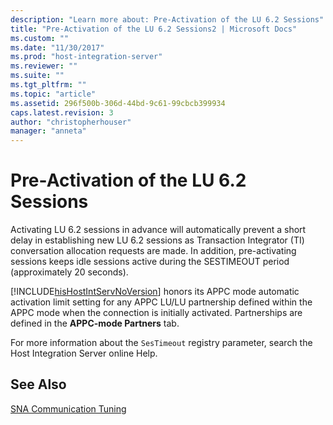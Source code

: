 ```yaml
---
description: "Learn more about: Pre-Activation of the LU 6.2 Sessions"
title: "Pre-Activation of the LU 6.2 Sessions2 | Microsoft Docs"
ms.custom: ""
ms.date: "11/30/2017"
ms.prod: "host-integration-server"
ms.reviewer: ""
ms.suite: ""
ms.tgt_pltfrm: ""
ms.topic: "article"
ms.assetid: 296f500b-306d-44bd-9c61-99cbcb399934
caps.latest.revision: 3
author: "christopherhouser"
manager: "anneta"
---
```

# Pre-Activation of the LU 6.2 Sessions
Activating LU 6.2 sessions in advance will automatically prevent a short delay in establishing new LU 6.2 sessions as Transaction Integrator (TI) conversation allocation requests are made. In addition, pre-activating sessions keeps idle sessions active during the SESTIMEOUT period (approximately 20 seconds).  
  
 [!INCLUDE[hisHostIntServNoVersion](../includes/hishostintservnoversion-md.md)] honors its APPC mode automatic activation limit setting for any APPC LU/LU partnership defined within the APPC mode when the connection is initially activated. Partnerships are defined in the **APPC-mode Partners** tab.  
  
 For more information about the `SesTimeout` registry parameter, search the Host Integration Server online Help.  
  
## See Also  
 [SNA Communication Tuning](../core/sna-communication-tuning2.md)
